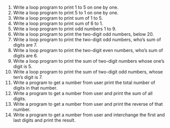 1. Write a loop program to print 1 to 5 on one by one.
2. Write a loop program to print 5 to 1 on one by one.
3. Write a loop program to print sum of 1 to 5.
4. Write a loop program to print sum of 6 to 1.
5. Write a loop program to print odd numbers 1 to 9.
6. Write a loop program to print the two-digit odd numbers, below 20.
7. Write a loop program to print the two-digit odd numbers, who’s sum of digits are 7.
8. Write a loop program to print the two-digit even numbers, who’s sum of digits are 6.
9. Write a loop program to print the sum of two-digit numbers whose one’s digit is 5.
10. Write a loop program to print the sum of two-digit odd numbers, whose ten’s digit is 7.
11. Write a program to get a number from user print the total number of digits in that number.
12. Write a program to get a number from user and print the sum of all digits.
13. Write a program to get a number from user and print the reverse of that number.
14. Write a program to get a number from user and interchange the first and last digits and print the result.
